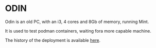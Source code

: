 # ODIN

Odin is an old PC, with an i3, 4 cores and 8Gb of memory, running Mint.

It is used to test podman containers, waiting fora more capable machine.

The history of the deployment is available [here](history.md).
